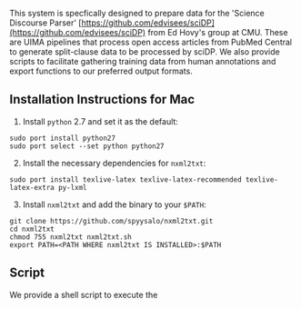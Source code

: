 This system is specfically designed to prepare data for the 'Science Discourse Parser' [https://github.com/edvisees/sciDP](https://github.com/edvisees/sciDP) from Ed Hovy's group at CMU. These are UIMA pipelines that  process open access articles from PubMed Central to generate split-clause data to be processed by sciDP. We also provide scripts to facilitate gathering training data from human annotations and export functions to our preferred output formats. 

## Installation Instructions for Mac

1. Install `python` 2.7 and set it as the default:

 ```Shell
 sudo port install python27
 sudo port select --set python python27
 ```

2. Install the necessary dependencies for `nxml2txt`:

 ```Shell
 sudo port install texlive-latex texlive-latex-recommended texlive-latex-extra py-lxml
 ```

3. Install `nxml2txt` and add the binary to your `$PATH`:

 ```Shell
 git clone https://github.com/spyysalo/nxml2txt.git
 cd nxml2txt
 chmod 755 nxml2txt nxml2txt.sh
 export PATH=<PATH WHERE nxml2txt IS INSTALLED>:$PATH
 ```

## Script

We provide a shell script to execute the 


